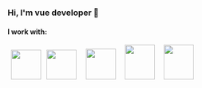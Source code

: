 ### Hi, I'm vue developer 👋
<h4>I work with:</h4>
<code> <img src="https://cdn-icons-png.flaticon.com/512/174/174854.png" height="60px" width="60px"> </code>
<code><img src="https://upload.wikimedia.org/wikipedia/commons/thumb/6/62/CSS3_logo.svg/800px-CSS3_logo.svg.png" height="60px" width="60px"> </code>
<code> <img src="https://seeklogo.com/images/N/nodejs-logo-FBE122E377-seeklogo.com.png" height="62px" width="60px"> </code>
<code> <img src="https://wsofter.com/wp-content/uploads/2018/01/vuejs-main-icon.png" height="70px" width="60px"> </code>
<code> <img src="https://develop365.gitlab.io/nuxtjs-0.10.7-doc/ru/logos/nuxt-square.svg" height="70px" width="60px"> </code>
